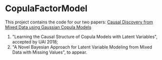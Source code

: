 # CopulaFactorModel

This project contains the code for our two papers: 
[Causal Discovery from Mixed Data using Gaussian Copula Models](https://www.semanticscholar.org/paper/Causal-Discovery-from-Mixed-Data-using-Gaussian-Cui/7c08e115304dcecb3da6d17e19944d3c83783307)
1. "Learning the Causal Structure of Copula Models with Latent Variables", accepted by UAI 2018; 
2. "A Novel Bayesian Approach for Latent Variable Modeling from Mixed Data with Missing Values", to appear.
